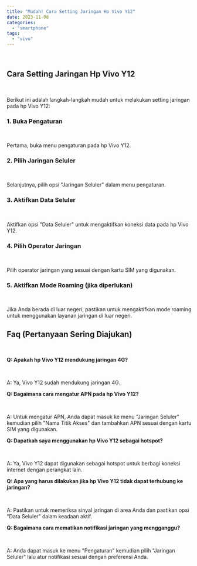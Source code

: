 ```yaml
---
title: "Mudah! Cara Setting Jaringan Hp Vivo Y12"
date: 2023-11-08
categories: 
  - "smartphone"
tags: 
  - "vivo"
---
```


 

## Cara Setting Jaringan Hp Vivo Y12

 

Berikut ini adalah langkah-langkah mudah untuk melakukan setting jaringan pada hp Vivo Y12:

### 1\. Buka Pengaturan

 

Pertama, buka menu pengaturan pada hp Vivo Y12.

### 2\. Pilih Jaringan Seluler

 

Selanjutnya, pilih opsi "Jaringan Seluler" dalam menu pengaturan.

### 3\. Aktifkan Data Seluler

 

Aktifkan opsi "Data Seluler" untuk mengaktifkan koneksi data pada hp Vivo Y12.

### 4\. Pilih Operator Jaringan

 

Pilih operator jaringan yang sesuai dengan kartu SIM yang digunakan.

### 5\. Aktifkan Mode Roaming (jika diperlukan)

 

Jika Anda berada di luar negeri, pastikan untuk mengaktifkan mode roaming untuk menggunakan layanan jaringan di luar negeri.

## Faq (Pertanyaan Sering Diajukan)

 

**Q: Apakah hp Vivo Y12 mendukung jaringan 4G?**

 

A: Ya, Vivo Y12 sudah mendukung jaringan 4G.

**Q: Bagaimana cara mengatur APN pada hp Vivo Y12?**

 

A: Untuk mengatur APN, Anda dapat masuk ke menu "Jaringan Seluler" kemudian pilih "Nama Titik Akses" dan tambahkan APN sesuai dengan kartu SIM yang digunakan.

**Q: Dapatkah saya menggunakan hp Vivo Y12 sebagai hotspot?**

 

A: Ya, Vivo Y12 dapat digunakan sebagai hotspot untuk berbagi koneksi internet dengan perangkat lain.

**Q: Apa yang harus dilakukan jika hp Vivo Y12 tidak dapat terhubung ke jaringan?**

 

A: Pastikan untuk memeriksa sinyal jaringan di area Anda dan pastikan opsi "Data Seluler" dalam keadaan aktif.

**Q: Bagaimana cara mematikan notifikasi jaringan yang mengganggu?**

 

A: Anda dapat masuk ke menu "Pengaturan" kemudian pilih "Jaringan Seluler" lalu atur notifikasi sesuai dengan preferensi Anda.

